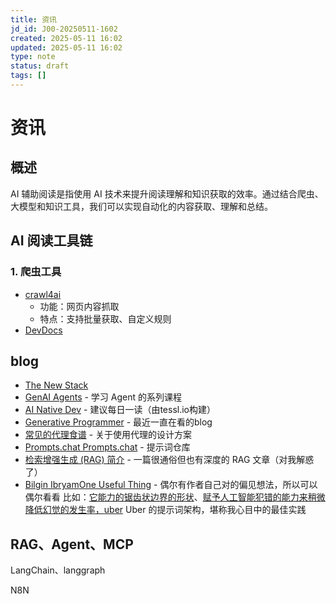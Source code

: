 ```yaml
---
title: 资讯
jd_id: J00-20250511-1602
created: 2025-05-11 16:02
updated: 2025-05-11 16:02
type: note
status: draft
tags: []
---
```


# 资讯
## 概述

AI 辅助阅读是指使用 AI 技术来提升阅读理解和知识获取的效率。通过结合爬虫、大模型和知识工具，我们可以实现自动化的内容获取、理解和总结。

## AI 阅读工具链

### 1. 爬虫工具

- [crawl4ai](https://github.com/unclecode/crawl4ai)
    - 功能：网页内容抓取
    - 特点：支持批量获取、自定义规则
- [DevDocs](https://github.com/cyberagiinc/DevDocs)

## blog

- [The New Stack](https://thenewstack.io/)
- [GenAI Agents](https://github.com/NirDiamant/GenAI_Agents) - 学习 Agent 的系列课程
- [AI Native Dev](https://ainativedev.io/) - 建议每日一读（由tessl.io构建）
- [Generative Programmer](https://generativeprogrammer.com/) - 最近一直在看的blog
- [常见的代理食谱](https://www.agentrecipes.com/) - 关于使用代理的设计方案
- [Prompts.chat Prompts.chat](https://prompts.chat/) - 提示词仓库
- [检索增强生成 (RAG) 简介](https://weaviate.io/blog/introduction-to-rag) - 一篇很通俗但也有深度的 RAG 文章（对我解惑了）
- [Bilgin Ibryam](https://substack.com/@bibryam?utm_source=substack-feed-item)[One Useful Thing](https://www.oneusefulthing.org/p/getting-started-with-ai-good-enough) - 偶尔有作者自己对的偏见想法，所以可以偶尔看看
比如：[它能力的锯齿状边界的形状](https://www.oneusefulthing.org/p/centaurs-and-cyborgs-on-the-jagged?utm_source=publication-search)、[赋予人工智能犯错的能力来稍微降低幻觉的发生率，](https://docs.anthropic.com/en/docs/test-and-evaluate/strengthen-guardrails/reduce-hallucinations#example-analyzing-a-merger-and-acquisition-report)[uber](https://www.uber.com/en-IN/blog/introducing-the-prompt-engineering-toolkit/) Uber 的提示词架构，堪称我心目中的最佳实践

## RAG、Agent、MCP

LangChain、langgraph

N8N